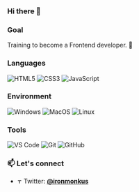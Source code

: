### Hi there 👋

### Goal
Training to become a Frontend developer. 🚀  

### Languages
![HTML5](https://img.shields.io/badge/html5-%23E34F26.svg?style=for-the-badge&logo=html5&logoColor=white)
![CSS3](https://img.shields.io/badge/css3-%231572B6.svg?style=for-the-badge&logo=css3&logoColor=white)
![JavaScript](https://img.shields.io/badge/javascript-%23323330.svg?style=for-the-badge&logo=javascript&logoColor=%23F7DF1E)

### Environment
![Windows](https://img.shields.io/badge/Windows-FCC624?style=for-the-badge&logo=Windows&logoColor=white&color=blue)
![MacOS](https://img.shields.io/badge/Mac-FCC624?style=for-the-badge&logo=Apple&logoColor=black&color=silver)
![Linux](https://img.shields.io/badge/Linux-FCC624?style=for-the-badge&logo=linux&logoColor=black)

### Tools
![VS Code](https://img.shields.io/badge/Code-0078d7.svg?style=for-the-badge&logo=visual-studio-code&logoColor=white)
![Git](https://img.shields.io/badge/git-%23F05033.svg?style=for-the-badge&logo=git&logoColor=white)
![GitHub](https://img.shields.io/badge/github-%23121011.svg?style=for-the-badge&logo=github&logoColor=white)

### 📫 Let's connect
- <img src="https://upload.wikimedia.org/wikipedia/fr/thumb/c/c8/Twitter_Bird.svg/1200px-Twitter_Bird.svg.png" alt="Twitter logo" height="10"/> Twitter: **[@ironmonkus](https://twitter.com/ironmonkus)**


<!--
![MongoDB](https://img.shields.io/badge/MongoDB-%234ea94b.svg?style=for-the-badge&logo=mongodb&logoColor=white)
![Express.js](https://img.shields.io/badge/express.js-%23404d59.svg?style=for-the-badge&logo=express&logoColor=%2361DAFB)
![React](https://img.shields.io/badge/react-%2320232a.svg?style=for-the-badge&logo=react&logoColor=%2361DAFB)
![NodeJS](https://img.shields.io/badge/node.js-6DA55F?style=for-the-badge&logo=node.js&logoColor=white)




<!--
**s-palfreyman/s-palfreyman** is a ✨ _special_ ✨ repository because its `README.md` (this file) appears on your GitHub profile.

Here are some ideas to get you started:

- 🔭 I’m currently working on ...
- 🌱 I’m currently learning ...
- 👯 I’m looking to collaborate on ...
- 🤔 I’m looking for help with ...
- 💬 Ask me about ...
- 📫 How to reach me: ...
- 😄 Pronouns: ...
- ⚡ Fun fact: ...
-->
